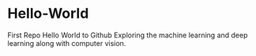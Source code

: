 # Hello-World
First Repo
Hello World to Github
Exploring the machine learning and deep learning along with computer vision.
